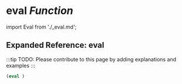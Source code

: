 # **eval** *Function*

import Eval from './_eval.md';

<Eval />

## Expanded Reference: eval

:::tip
TODO: Please contribute to this page by adding explanations and examples
:::

```lisp
(eval )
```
